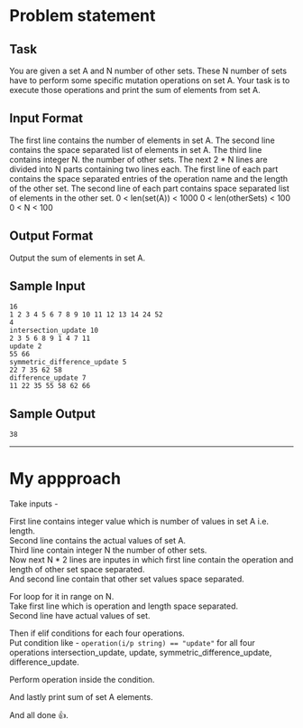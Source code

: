 # Problem statement
## Task
You are given a set A and N number of other sets. These N number of sets have to perform some specific mutation operations on set A.
Your task is to execute those operations and print the sum of elements from set A.
## Input Format
The first line contains the number of elements in set A.
The second line contains the space separated list of elements in set A.
The third line contains integer N. the number of other sets.
The next 2 * N lines are divided into N parts containing two lines each.
The first line of each part contains the space separated entries of the operation name and the length of the other set.
The second line of each part contains space separated list of elements in the other set.
0 < len(set(A)) < 1000
0 < len(otherSets) < 100
0 < N < 100
## Output Format
Output the sum of elements in set A.
## Sample Input
 `16`  
 `1 2 3 4 5 6 7 8 9 10 11 12 13 14 24 52`  
 `4`  
 `intersection_update 10`  
 `2 3 5 6 8 9 1 4 7 11`  
 `update 2`  
 `55 66`  
 `symmetric_difference_update 5`  
 `22 7 35 62 58`  
 `difference_update 7`  
 `11 22 35 55 58 62 66`  
 ## Sample Output
 `38`  
 
 <hr>

 # My appproach
 Take inputs -  
 
 First line contains integer value which is number of values in set A i.e. length.  
 Second line contains the actual values of set A.  
 Third line contain integer N the number of other sets.  
 Now next N * 2 lines are inputes in which first line contain the operation and length of other set space separated.  
 And second line contain that other set values space separated.  
 
 For loop for it in range on N.  
 Take first line which is operation and length space separated.  
 Second line have actual values of set.

 Then if elif conditions for each four operations.  
 Put condition like - `operation(i/p string) == "update"` for all four operations intersection_update, update, symmetric_difference_update, difference_update.  

 Perform operation inside the condition.
 
 And lastly print sum of set A elements.  

 And all done 👍.
